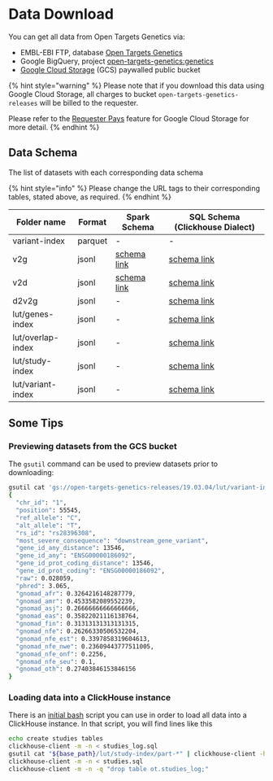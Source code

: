 # Data Download

You can get all data from Open Targets Genetics via:

* EMBL-EBI FTP, database [Open Targets Genetics](https://ftp.ebi.ac.uk/pub/databases/opentargets/genetics/)
* Google BigQuery, project [open-targets-genetics:genetics](https://console.cloud.google.com/bigquery?project=open-targets-genetics\&p=open-targets-genetics\&d=genetics\&page=dataset)
* [Google Cloud Storage](https://console.cloud.google.com/storage/browser/open-targets-genetics-releases?project=open-targets-genetics\&folder\&organizationId) (GCS) paywalled public bucket

{% hint style="warning" %}
Please note that if you download this data using Google Cloud Storage, all charges to bucket `open-targets-genetics-releases` will be billed to the requester.&#x20;

Please refer to the [Requester Pays](https://cloud.google.com/storage/docs/requester-pays?hl=en\_US&\_ga=2.173037540.-691607024.1554819113) feature for Google Cloud Storage for more detail.
{% endhint %}

## Data Schema

The list of datasets with each corresponding data schema

{% hint style="info" %}
Please change the URL tags to their corresponding tables, stated above, as required.
{% endhint %}

| Folder name       | Format  | Spark Schema                                                                                                                   | SQL Schema (Clickhouse Dialect)                                                                                           |
| ----------------- | ------- | ------------------------------------------------------------------------------------------------------------------------------ | ------------------------------------------------------------------------------------------------------------------------- |
| variant-index     | parquet | -                                                                                                                              | -                                                                                                                         |
| v2g               | jsonl   | [schema link](https://github.com/opentargets/genetics-pipe/blob/19.03.10/src/main/scala/ot/geckopipe/index/V2GIndex.scala#L36) | [schema link](https://github.com/opentargets/genetics-backend/blob/19.03.08/loaders/clickhouse/v2g\_log.sql)              |
| v2d               | jsonl   | [schema link](https://github.com/opentargets/genetics-pipe/blob/19.03.10/src/main/scala/ot/geckopipe/index/V2DIndex.scala#L12) | [schema link](https://github.com/opentargets/genetics-backend/blob/19.03.08/loaders/clickhouse/v2d\_log.sql)              |
| d2v2g             | jsonl   | -                                                                                                                              | [schema link](https://github.com/opentargets/genetics-backend/blob/19.03.08/loaders/clickhouse/d2v2g\_log.sql)            |
| lut/genes-index   | jsonl   | -                                                                                                                              | [schema link](https://github.com/opentargets/genetics-backend/blob/19.03.08/loaders/clickhouse/genes.sql)                 |
| lut/overlap-index | jsonl   | -                                                                                                                              | [schema link](https://github.com/opentargets/genetics-backend/blob/19.03.08/loaders/clickhouse/studies\_overlap\_log.sql) |
| lut/study-index   | jsonl   | -                                                                                                                              | [schema link](https://github.com/opentargets/genetics-backend/blob/19.03.08/loaders/clickhouse/studies\_log.sql)          |
| lut/variant-index | jsonl   | -                                                                                                                              | [schema link](https://github.com/opentargets/genetics-backend/blob/19.03.08/loaders/clickhouse/variants\_log.sql)         |

## Some Tips

### Previewing datasets from the GCS bucket

The `gsutil` command can be used to preview datasets prior to downloading:

```bash
gsutil cat 'gs://open-targets-genetics-releases/19.03.04/lut/variant-index/part-*' | head -1 | jq .
{
  "chr_id": "1",
  "position": 55545,
  "ref_allele": "C",
  "alt_allele": "T",
  "rs_id": "rs28396308",
  "most_severe_consequence": "downstream_gene_variant",
  "gene_id_any_distance": 13546,
  "gene_id_any": "ENSG00000186092",
  "gene_id_prot_coding_distance": 13546,
  "gene_id_prot_coding": "ENSG00000186092",
  "raw": 0.028059,
  "phred": 3.065,
  "gnomad_afr": 0.3264216148287779,
  "gnomad_amr": 0.4533582089552239,
  "gnomad_asj": 0.26666666666666666,
  "gnomad_eas": 0.35822021116138764,
  "gnomad_fin": 0.31313131313131315,
  "gnomad_nfe": 0.26266330506532204,
  "gnomad_nfe_est": 0.3397858319604613,
  "gnomad_nfe_nwe": 0.23609443777511005,
  "gnomad_nfe_onf": 0.2256,
  "gnomad_nfe_seu": 0.1,
  "gnomad_oth": 0.27403846153846156
}
```

### Loading data into a ClickHouse instance

There is an [initial bash](https://github.com/opentargets/genetics-backend/blob/19.03.08/loaders/clickhouse/create\_and\_load\_everything\_from\_scratch.sh) script you can use in order to load all data into a ClickHouse instance. In that script, you will find lines like this

```bash
echo create studies tables
clickhouse-client -m -n < studies_log.sql
gsutil cat "${base_path}/lut/study-index/part-*" | clickhouse-client -h 127.0.0.1 --query="insert into ot.studies_log format JSONEachRow "
clickhouse-client -m -n < studies.sql
clickhouse-client -m -n -q "drop table ot.studies_log;"
```
